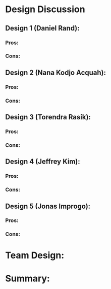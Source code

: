 # Design Discussion

## Design 1 (Daniel Rand):

### Pros:

### Cons:

## Design 2 (Nana Kodjo Acquah):

### Pros:

### Cons:

## Design 3 (Torendra Rasik):

### Pros:

### Cons:

## Design 4 (Jeffrey Kim):

### Pros:

### Cons:

## Design 5 (Jonas Improgo):

### Pros:

### Cons:

# Team Design:

# Summary:



